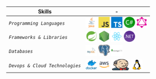 Skills | -
------------ | -------------
*`Programming Languages`* | <img src="/images/java.png" width="30" height="30" title="Java"> <img src="/images/javascript.png" width="30" height="30" title="JavaScript"> <img src="/images/typescript.png" width="30" height="30" title="TypeScript"> <img src="/images/csharp.png" width="30" height="30" title="C#"> <img src="/images/graphql.png" width="30" height="30" title="GraphQL">
*`Frameworks & Libraries`* | <img src="/images/spring-boot.png" width="30" height="30" title="Spring Boot"> <img src="/images/nodejs.png" width="30" height="30" title="NodeJS"> <img src="/images/react.png" width="30" height="30" title="React"> <img src="/images/dotnet.png" width="30" height="30" title=".NET">
*`Databases`* | <img src="/images/mysql.png" width="30" height="30" title="MySQL"> <img src="/images/postgresql.png" width="30" height="30" title="PostgreSQL"> <img src="/images/mongodb.png" width="30" height="30" title="PostgreSQL">
*`Devops & Cloud Technologies`* | <img src="/images/docker.png" width="30" height="30" title="Docker"> <img src="/images/aws.png" width="30" height="30" title="AWS"> <img src="/images/jenkins.png" width="50" height="30" title="Jenkins"> <img src="/images/linux.png" width="30" height="30" title="Linux">

